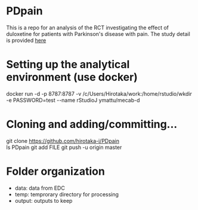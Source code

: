 # PDpain
This is a repo for an analysis of the RCT investigating the effect of duloxetine for patients with Parkinson's disease with pain. The study detail is provided [here](https://jrct.niph.go.jp/en-latest-detail/jRCTs061180028)

# Setting up the analytical environment (use docker)
docker run -d -p 8787:8787 -v /c/Users/Hirotaka/work:/home/rstudio/wkdir -e PASSWORD=test --name rStudioJ ymattu/mecab-d

# Cloning and adding/committing...
git clone https://github.com/hirotaka-i/PDpain    
ls PDpain
git add FILE
git push -u origin master

# Folder organization
* data: data from EDC
* temp: temprorary directory for processing
* output: outputs to keep
